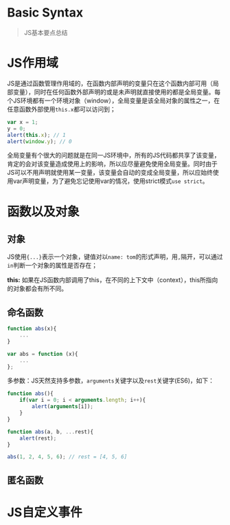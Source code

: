 # Basic Syntax

> JS基本要点总结

JS作用域
========

JS是通过函数管理作用域的，在函数内部声明的变量只在这个函数内部可用（局部变量），同时在任何函数外部声明的或是未声明就直接使用的都是全局变量。每个JS环境都有一个环境对象（window），全局变量是该全局对象的属性之一，在任意函数外部使用`this.x`都可以访问到；
```javascript
var x = 1;
y = 0;
alert(this.x); // 1
alert(window.y); // 0
```

全局变量有个很大的问题就是在同一JS环境中，所有的JS代码都共享了该变量，肯定的会对该变量造成使用上的影响，所以应尽量避免使用全局变量。同时由于JS可以不用声明就使用某一变量，该变量会自动的变成全局变量，所以应始终使用var声明变量，为了避免忘记使用var的情况，使用strict模式`use strict`。

函数以及对象
============

对象
----

JS使用`{...}`表示一个对象，键值对以`name: tom`的形式声明，用`,`隔开，可以通过`in`判断一个对象的属性是否存在；

**this:** 如果在JS函数内部调用了this，在不同的上下文中（context），this所指向的对象都会有所不同。

命名函数
--------

```javascript
function abs(x){
	...
}

var abs = function (x){
	...	
};
```
多参数：JS天然支持多参数，`arguments`关键字以及`rest`关键字(ES6)，如下：
```javascript
function abs(){
	if(var i = 0; i < arguments.length; i++){
		alert(arguments[i]);
	}
}

function abs(a, b, ...rest){
	alert(rest);	
}

abs(1, 2, 4, 5, 6); // rest = [4, 5, 6]
```

匿名函数
--------


JS自定义事件
============
